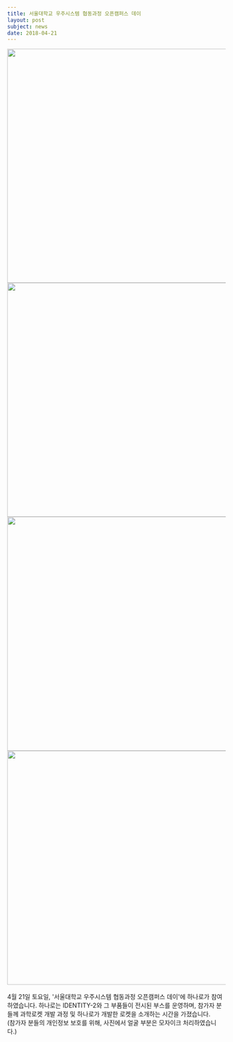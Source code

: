 ```yaml
---
title: 서울대학교 우주시스템 협동과정 오픈캠퍼스 데이
layout: post
subject: news
date: 2018-04-21
---
```

<img src="https://github.com/hsb6350/hanaro.github.io/blob/master/assets/acts/open0.jpg?raw=true" width="600" height="540"/>
<br/>
<img src="https://github.com/hsb6350/hanaro.github.io/blob/master/assets/acts/open1.jpg?raw=true" width="600" height="540"/>
<br/>
<img src="https://github.com/hsb6350/hanaro.github.io/blob/master/assets/acts/open2.jpg?raw=true" width="600" height="540"/>
<br/>
<img src="https://github.com/hsb6350/hanaro.github.io/blob/master/assets/acts/open3.jpg?raw=true" width="600" height="540"/>
<br/><br/>
4월 21일 토요일, '서울대학교 우주시스템 협동과정 오픈캠퍼스 데이'에 하나로가 참여하였습니다. 하나로는 IDENTITY-2와 그 부품들이 전시된 부스를 운영하며, 참가자 분들께 과학로켓 개발 과정 및 하나로가 개발한 로켓을 소개하는 시간을 가졌습니다.<br/>
(참가자 분들의 개인정보 보호를 위해, 사진에서 얼굴 부분은 모자이크 처리하였습니다.)
